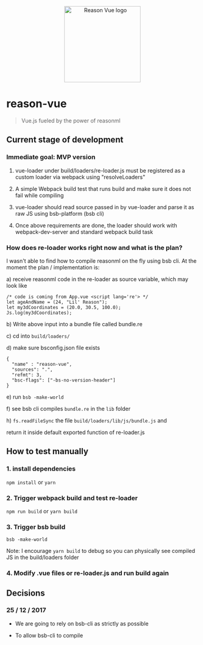 <p align="center"><img width="200" src="https://imgur.com/6TpYmIv" alt="Reason Vue logo"></p>

# reason-vue

> Vue.js fueled by the power of reasonml

## Current stage of development <prototype>

### Immediate goal: MVP version

1. vue-loader under build/loaders/re-loader.js must be registered as a
custom loader via webpack using "resolveLoaders"

2. A simple Webpack build test that runs build and make sure it does not
fail while compiling

3. vue-loader should read source passed in by vue-loader and parse it as
raw JS using bsb-platform (bsb cli)

4. Once above requirements are done, the loader should work with
webpack-dev-server and standard webpack build task

### How does re-loader works right now and what is the plan?

I wasn't able to find how to compile reasonml on the fly using bsb cli.
At the moment the plan / implementation is:

  a) receive reasonml code in the re-loader as source variable, which may
  look like

  ```
  /* code is coming from App.vue <script lang='re'> */
  let ageAndName = (24, "Lil' Reason");
  let my3dCoordinates = (20.0, 30.5, 100.0);
  Js.log(my3dCoordinates);
  ```

  b) Write above input into a bundle file called bundle.re

  c) cd into `build/loaders/`

  d) make sure bsconfig.json file exists

  ```
  {
    "name" : "reason-vue",
    "sources": ".",
    "refmt": 3,
    "bsc-flags": ["-bs-no-version-header"]
  }
  ```

  e) run `bsb -make-world`

  f) see bsb cli compiles `bundle.re` in the `lib` folder

  h) `fs.readFileSync` the file `build/loaders/lib/js/bundle.js` and

  return it inside default exported function of re-loader.js

## How to test manually

### 1. install dependencies
`npm install` or `yarn`

### 2. Trigger webpack build and test re-loader
`npm run build` or `yarn build`

### 3. Trigger bsb build
`bsb -make-world`

Note: I encourage `yarn build` to debug so you can physically see compiled
JS in the build/loaders folder

### 4. Modify .vue files or re-loader.js and run build again


## Decisions

### 25 / 12 / 2017

- We are going to rely on bsb-cli as strictly as possible

- To allow bsb-cli to compile <script>s inside .vue files, we will
extract all scripts into .vue.re files

- Then bsb-cli will be able to compile .vue.re files located under
`build/loaders/compiled` into js files

- Once bsb compilation is complete without any errors, it will pipe the resulted files down to vue-loader for final bundling


### 26 / 12 / 2017

- Experiment what happens when you run bsb -make-world against raw .re files

- Find out how and when to sync files in Webpack

- Run BSB on synced folder

- Iteratively resolve any dependencies and use addDependency
